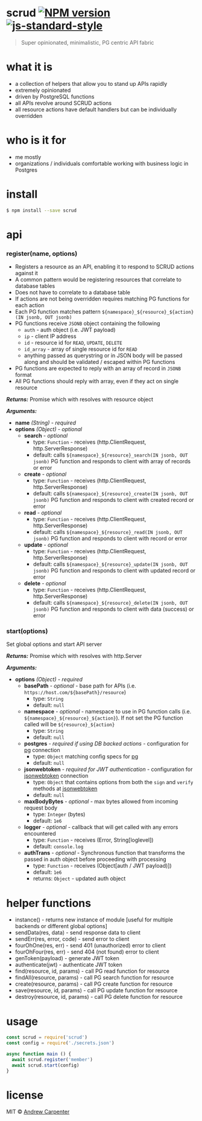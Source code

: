 # scrud [![NPM version](https://badge.fury.io/js/scrud.svg)](https://npmjs.org/package/scrud)   [![js-standard-style](https://img.shields.io/badge/code%20style-standard-brightgreen.svg?style=flat)](https://github.com/feross/standard)

> Super opinionated, minimalistic, PG centric API fabric

# what it is

- a collection of helpers that allow you to stand up APIs rapidly
- extremely opinionated
- driven by PostgreSQL functions
- all APIs revolve around SCRUD actions
- all resource actions have default handlers but can be individually overridden

# who is it for

- me mostly
- organizations / individuals comfortable working with business logic in Postgres

# install

```sh
$ npm install --save scrud
```

# api

### register(name, options)
- Registers a resource as an API, enabling it to respond to SCRUD actions against it
- A common pattern would be registering resources that correlate to database tables
- Does not have to correlate to a database table
- If actions are not being overridden requires matching PG functions for each action
- Each PG function matches pattern `${namespace}_${resource}_${action}(IN jsonb, OUT jsonb)`
- PG functions receive `JSONB` object containing the following
  - `auth` - auth object (i.e. JWT payload)
  - `ip` - client IP address
  - `id` - resource id for `READ`, `UPDATE`, `DELETE`
  - `id_array` - array of single resource id for `READ`
  - anything passed as querystring or in JSON body will be passed along and should be validated / escaped within PG functions
- PG functions are expected to reply with an array of record in `JSONB` format
- All PG functions should reply with array, even if they act on single resource

***Returns:*** Promise which with resolves with resource object

***Arguments:***
- **name** *(String)* - *required*
- **options** *(Object)* - *optional*
  - **search** - *optional*
    - type: `Function` - receives (http.ClientRequest, http.ServerResponse)
    - default: calls `${namespace}_${resource}_search(IN jsonb, OUT jsonb)` PG function and responds to client with array of records or error
  - **create** - *optional*
    - type: `Function` - receives (http.ClientRequest, http.ServerResponse)
    - default: calls `${namespace}_${resource}_create(IN jsonb, OUT jsonb)` PG function and responds to client with created record or error
  - **read** - *optional*
    - type: `Function` - receives (http.ClientRequest, http.ServerResponse)
    - default: calls `${namespace}_${resource}_read(IN jsonb, OUT jsonb)` PG function and responds to client with record or error
  - **update** - *optional*
    - type: `Function` - receives (http.ClientRequest, http.ServerResponse)
    - default: calls `${namespace}_${resource}_update(IN jsonb, OUT jsonb)` PG function and responds to client with updated record or error
  - **delete** - *optional*
    - type: `Function` - receives (http.ClientRequest, http.ServerResponse)
    - default: calls `${namespace}_${resource}_delete(IN jsonb, OUT jsonb)` PG function and responds to client with data (success) or error

### start(options)
Set global options and start API server

***Returns:*** Promise which with resolves with http.Server

***Arguments:***
- **options** *(Object)* - *required*
  - **basePath** - *optional* - base path for APIs (i.e. `https://host.com/${basePath}/resource`)
    - type: `String`
    - default: `null`
  - **namespace** - *optional* - namespace to use in PG function calls (i.e. `${namespace}_${resource}_${action}`). If not set the PG function called will be `${resource}_${action}`
    - type: `String`
    - default: `null`
  - **postgres** - *required if using DB backed actions* - configuration for [pg](https://github.com/brianc/node-postgres) connection
    - type: `Object` matching config specs for [pg](https://github.com/brianc/node-postgres)
    - default: `null`
  - **jsonwebtoken** - *required for JWT authentication* - configuration for [jsonwebtoken](https://github.com/auth0/node-jsonwebtoken) connection
    - type: `Object` that contains options from both the `sign` and `verify` methods at [jsonwebtoken](https://github.com/auth0/node-jsonwebtoken)
    - default: `null`
  - **maxBodyBytes** - *optional* - max bytes allowed from incoming request body
    - type: `Integer` (bytes)
    - default: `1e6`
  - **logger** - *optional* - callback that will get called with any errors encountered
    - type: `Function` - receives (Error, String[loglevel])
    - default: `console.log`
  - **authTrans** - *optional* - Synchronous function that transforms the passed in auth object before proceeding with processing
    - type: `Function` - receives (Object[auth / JWT payload)])
    - default: `1e6`
    - returns: `Object` - updated auth object

# helper functions  
- instance() - returns new instance of module [useful for multiple backends or different global options]
- sendData(res, data) - send response data to client
- sendErr(res, error, code) - send error to client  
- fourOhOne(res, err) - send 401 (unauthorized) error to client  
- fourOhFour(res, err) - send 404 (not found) error to client  
- genToken(payload) - generate JWT token  
- authenticate(jwt) - authenticate JWT token  
- find(resource, id, params) - call PG read function for resource  
- findAll(resource, params) - call PG search function for resource  
- create(resource, params) - call PG create function for resource  
- save(resource, id, params) - call PG update function for resource  
- destroy(resource, id, params) - call PG delete function for resource  

# usage

```js
const scrud = require('scrud')
const config = require('./secrets.json')

async function main () {
  await scrud.register('member')
  await scrud.start(config)
}
```

# license

MIT © [Andrew Carpenter](https://github.com/doesdev)
